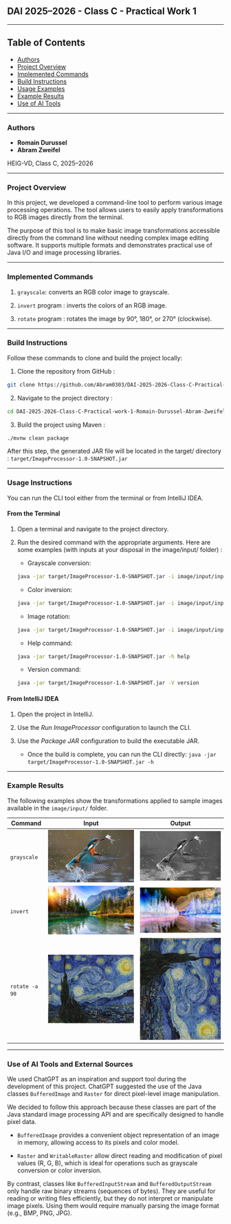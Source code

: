 ## DAI 2025–2026 - Class C - Practical Work 1

---

## Table of Contents
- [Authors](#authors)
- [Project Overview](#project-overview)
- [Implemented Commands](#implemented-commands)
- [Build Instructions](#build-instructions)
- [Usage Examples](#usage-instructions)
- [Example Results](#example-results)
- [Use of AI Tools](#use-of-ai-tools-and-external-sources)

---

### Authors
- **Romain Durussel**
- **Abram Zweifel**

HEIG-VD, Class C, 2025–2026

---

### Project Overview

In this project, we developed a command-line tool to perform various image processing operations.
The tool allows users to easily apply transformations to RGB images directly from the terminal.

The purpose of this tool is to make basic image transformations accessible directly from the 
command line without needing complex image editing software. It supports multiple formats and 
demonstrates practical use of Java I/O and image processing libraries.

---

### Implemented Commands

1. ```grayscale```: converts an RGB color image to grayscale. 


2. ```invert``` program : inverts the colors of an RGB image.


3. ```rotate``` program : rotates the image by 90°, 180°, or 270° (clockwise).

---

### Build Instructions

Follow these commands to clone and build the project locally:

1. Clone the repository from GitHub :
```bash
git clone https://github.com/Abram0303/DAI-2025-2026-Class-C-Practical-work-1-Romain-Durussel-Abram-Zweifel.git
```

2. Navigate to the project directory :
``` bash
cd DAI-2025-2026-Class-C-Practical-work-1-Romain-Durussel-Abram-Zweifel
```


3. Build the project using Maven :
``` bash
./mvnw clean package
```

After this step, the generated JAR file will be located in the target/ directory :
``` target/ImageProcessor-1.0-SNAPSHOT.jar ```

---

### Usage Instructions

You can run the CLI tool either from the terminal or from IntelliJ IDEA.

#### From the Terminal

1. Open a terminal and navigate to the project directory.


2. Run the desired command with the appropriate arguments. Here are some examples (with inputs at your disposal in the image/input/ folder) :
   - Grayscale conversion:
   ``` bash
   java -jar target/ImageProcessor-1.0-SNAPSHOT.jar -i image/input/input1.jpg -o image/output/output1_grayscale.jpg grayscale
   ```
   - Color inversion:
   ``` bash
   java -jar target/ImageProcessor-1.0-SNAPSHOT.jar -i image/input/input1.jpg -o image/output/output1_invert.jpg invert
   ```
   - Image rotation:
   ``` bash
   java -jar target/ImageProcessor-1.0-SNAPSHOT.jar -i image/input/input1.jpg -o image/output/output1_rotate.jpg rotate -a 90
   ```
   - Help command:
   ``` bash
   java -jar target/ImageProcessor-1.0-SNAPSHOT.jar -h help
   ```
   - Version command:
   ``` bash
   java -jar target/ImageProcessor-1.0-SNAPSHOT.jar -V version
   ```

#### From IntelliJ IDEA
1. Open the project in IntelliJ.


3. Use the *Run ImageProcessor* configuration to launch the CLI. 


4. Use the *Package JAR* configuration to build the executable JAR. 
   - Once the build is complete, you can run the CLI directly:
           ```java -jar target/ImageProcessor-1.0-SNAPSHOT.jar -h```

---

### Example Results

The following examples show the transformations applied to sample images available in the `image/input/` folder.

| Command | Input                             | Output                                         |
|----------|-----------------------------------|------------------------------------------------|
| `grayscale` | ![input1](image/input/input1.jpg) | ![output1](image/output/output1_grayscale.jpg) |
| `invert` | ![input2](image/input/input2.png) | ![output2](image/output/output2_invert.png)    |
| `rotate -a 90` | ![input3](image/input/input3.png) | ![output3](image/output/output3_rotate.png)    |

---

### Use of AI Tools and External Sources

We used ChatGPT as an inspiration and support tool during the development of this project.
ChatGPT suggested the use of the Java classes ```BufferedImage``` and ```Raster``` for direct pixel-level image manipulation.

We decided to follow this approach because these classes are part of the Java standard image processing API and are specifically designed to handle pixel data.

- ```BufferedImage``` provides a convenient object representation of an image in memory, allowing access to its pixels and color model.

- ```Raster``` and ```WritableRaster``` allow direct reading and modification of pixel values (R, G, B), which is ideal for operations such as grayscale conversion or color inversion.

By contrast, classes like ```BufferedInputStream``` and ```BufferedOutputStream``` only handle raw binary streams (sequences of bytes).
They are useful for reading or writing files efficiently, but they do not interpret or manipulate image pixels.
Using them would require manually parsing the image format (e.g., BMP, PNG, JPG).

